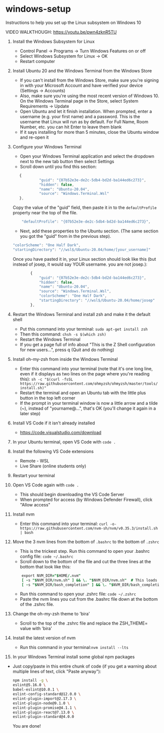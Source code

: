 # windows-setup
Instructions to help you set up the Linux subsystem on Windows 10

VIDEO WALKTHOUGH:
https://youtu.be/pwn4zknR5TU

1. Install the Windows Subsystem for Linux
    - Control Panel -> Programs -> Turn Windows Features on or off
    - Select Windows Subsystem for Linux -> OK
    - Restart computer

1. Install Ubuntu 20 and the Windows Terminal from the Windows Store
    - If you can't install from the Windows Store, make sure you're signing in with your Microsoft Account and have verified your device (Settings -> Accounts)
    - Also, make sure you're using the most recent version of Windows 10. On the Windows Terminal page in the Store, select System Requirements -> Update
    - Open Ubuntu and let it finish installation. When prompted, enter a username (e.g. your first name) and a password. This is the username that Linux will run as by default. For Full Name, Room Number, etc. you can hit Enter to leave them blank
    - If it says installing for more than 5 minutes, close the Ubuntu window and re-open it

1. Configure your Windows Terminal
    - Open your Windows Terminal application and select the dropdown next to the new tab button then select Settings
    - Scroll down until you find this section:
 
    ```js
       {
                "guid": "{07b52e3e-de2c-5db4-bd2d-ba144ed6c273}",
                "hidden": false,
                "name": "Ubuntu-20.04",
                "source": "Windows.Terminal.Wsl"
       },
    ```

    Copy the value of the "guid" field, then paste it in to the `defaultProfile` property near the top of the file.
    
    ```js
        "defaultProfile": "{07b52e3e-de2c-5db4-bd2d-ba144ed6c273}",
    ```
    
    - Next, add these properties to the Ubuntu section. (The same section you got the "guid" from in the previous step).

    ```js
    "colorScheme": "One Half Dark",
    "startingDirectory": "//wsl$/Ubuntu-20.04/home/[your_username]"
    ```

    Once you have pasted it in, your Linux section should look like this (but instead of josep, it would say YOUR username. you are not josep.):

    ```js
            {
                "guid": "{07b52e3e-de2c-5db4-bd2d-ba144ed6c273}",
                "hidden": false,
                "name": "Ubuntu-20.04",
                "source": "Windows.Terminal.Wsl",
                "colorScheme": "One Half Dark",
                "startingDirectory": "//wsl$/Ubuntu-20.04/home/josep"
            },
    ```

1. Restart the Windows Terminal and install zsh and make it the default shell
    - Put this command into your terminal: `sudo apt-get install zsh`
    - Then this command: `chsh -s $(which zsh)`
    - Restart the Windows Terminal
    - If you get a page full of info about "This is the Z Shell configuration for new users...", press q (Quit and do nothing)
    
1. Install oh-my-zsh from inside the Windows Terminal
    - Enter this command into your terminal (note that it's one long line, even if it displays as two lines on the page where you're reading this): `sh -c "$(curl -fsSL https://raw.githubusercontent.com/ohmyzsh/ohmyzsh/master/tools/install.sh)"`
    - Restart the terminal and open an Ubuntu tab with the little plus button in the top left corner
    - If the prompt in your terminal window is now a little arrow and a tilde (~), instead of "yourname@...", that's OK (you'll change it again in a later step)
    
1. Install VS Code if it isn't already installed
    - https://code.visualstudio.com/download
    
1. In your Ubuntu terminal, open VS Code with `code .`

1. Install the following VS Code extensions
    - Remote - WSL
    - Live Share (online students only)
    
1. Restart your terminal

1. Open VS Code again with `code .`
    - This should begin downloading the VS Code Server
    - When prompted for access (by Windows Defender Firewall), click "Allow access"
    
1. Install nvm
    - Enter this command into your terminal: `curl -o- https://raw.githubusercontent.com/nvm-sh/nvm/v0.35.3/install.sh | bash`
    
1. Move the 3 nvm lines from the bottom of `.bashrc` to the bottom of `.zshrc`
    - This is the trickest step. Run this command to open your .bashrc config file: `code ~/.bashrc`
    - Scroll down to the bottom of the file and cut the three lines at the bottom that look like this: 

    ```j
        export NVM_DIR="$HOME/.nvm"
        [ -s "$NVM_DIR/nvm.sh" ] && \. "$NVM_DIR/nvm.sh"  # This loads nvm
        [ -s "$NVM_DIR/bash_completion" ] && \. "$NVM_DIR/bash_completion"  # This loads nvm bash_completion
    ```

    - Run this command to open your .zshrc file: `code ~/.zshrc`
    - Paste the nvm lines you cut from the .bashrc file down at the bottom of the .zshrc file.

1. Change the oh-my-zsh theme to 'bira'
    - Scroll to the top of the .zshrc file and replace the ZSH_THEME= value with 'bira'
    
1. Install the latest version of nvm 
    - Run this command in your terminal:`nvm install --lts`
    
1. In your Windows Terminal install some global npm packages
 - Just copy/paste in this entire chunk of code (if you get a warning about multiple lines of text, click "Paste anyway"):
 
    ```sh
    npm install -g \
    eslint@5.16.0 \
    babel-eslint@10.0.1 \
    eslint-config-standard@12.0.0 \
    eslint-plugin-import@2.17.3 \
    eslint-plugin-node@9.1.0 \
    eslint-plugin-promise@4.1.1 \
    eslint-plugin-react@7.13.0 \
    eslint-plugin-standard@4.0.0
    ```
    
    You are done!
    
